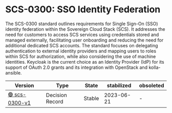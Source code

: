# SCS-0300: SSO Identity Federation

The SCS-0300 standard outlines requirements for Single Sign-On (SSO) identity federation within the Sovereign Cloud Stack (SCS). It addresses the need for customers to access SCS services using credentials stored and managed externally, facilitating user onboarding and reducing the need for additional dedicated SCS accounts. The standard focuses on delegating authentication to external identity providers and mapping users to roles within SCS for authorization, while also considering the use of machine identities. Keycloak is the current choice as an Identity Provider (IdP) for its support of OAuth 2.0 grants and its integration with OpenStack and kolla-ansible.

| Version  | Type  | State   | stabilized | obsoleted |
| -------- | ----- | ------- | ---------- | --------- |
| [🟢 scs-0300-v1](/standards/scs-0300-v1-requirements-for-sso-identity-federation)  | Decision Record  | Stable  | 2023-06-21  | -  |
